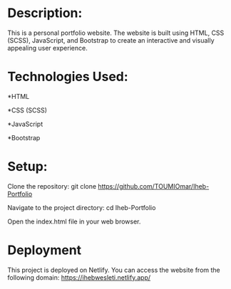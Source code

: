 # Description:

This is a personal portfolio website. The website is built using HTML, CSS (SCSS), JavaScript, and Bootstrap to create an interactive and visually appealing user experience.

# Technologies Used:

*HTML

*CSS (SCSS)

*JavaScript

*Bootstrap

# Setup:

Clone the repository: git clone https://github.com/TOUMIOmar/Iheb-Portfolio

Navigate to the project directory: cd Iheb-Portfolio

Open the index.html file in your web browser.

# Deployment

This project is deployed on Netlify. You can access the website from the following domain: https://ihebwesleti.netlify.app/
